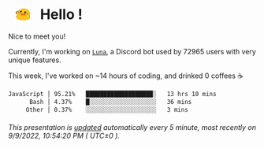 <h1>   <img src="./spoinky.gif" style="vertical-align:middle;" width="30px">   Hello ! </h1>

Nice to meet you!

Currently, I'm working on <a href='https://github.com/Asgarrrr/Luna'>`Luna`</a>, a Discord bot used by 72965 users with very unique features.

This week, I've worked on ~14 hours of coding, and drinked 0 coffees ☕

```
JavaScript │ 95.21%   ███████████████████░   13 hrs 10 mins
      Bash │ 4.37%    █░░░░░░░░░░░░░░░░░░░   36 mins
     Other │ 0.37%    ░░░░░░░░░░░░░░░░░░░░   3 mins
```

###### This presentation is [updated](https://github.com/Asgarrrr) automatically every 5 minute, most recently on 9/9/2022, 10:54:20 PM ( UTC±0 ).